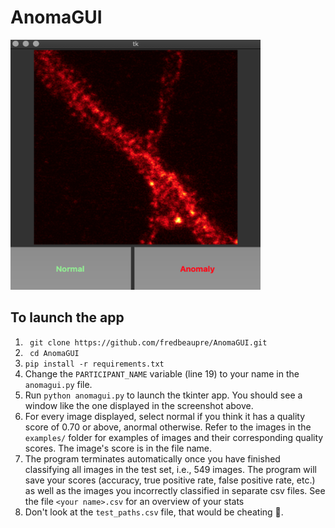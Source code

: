 # AnomaGUI
<img src="https://github.com/fredbeaupre/AnomaGUI/blob/master/anomaguiApp.png" width="400" height="400" margin="auto">

## To launch the app

1) ``` git clone https://github.com/fredbeaupre/AnomaGUI.git```
2) ``` cd AnomaGUI```
3) ```pip install -r requirements.txt```
4) Change the `PARTICIPANT_NAME` variable (line 19) to your name in the `anomagui.py` file.  
5) Run `python anomagui.py` to launch the tkinter app. You should see a window like the one displayed in the screenshot above.  
6) For every image displayed, select normal if you think it has a quality score of 0.70 or above, anormal otherwise. Refer to the images in the `examples/` folder for examples of images and their corresponding quality scores. The image's score is in the file name. 
7) The program terminates automatically once you have finished classifying all images in the test set, i.e., 549 images. The program will save your scores (accuracy, true positive rate, false positive rate, etc.) as well as the images you incorrectly classified in separate csv files. See the file `<your name>.csv` for an overview of your stats
8) Don't look at the `test_paths.csv` file, that would be cheating 🙂.





